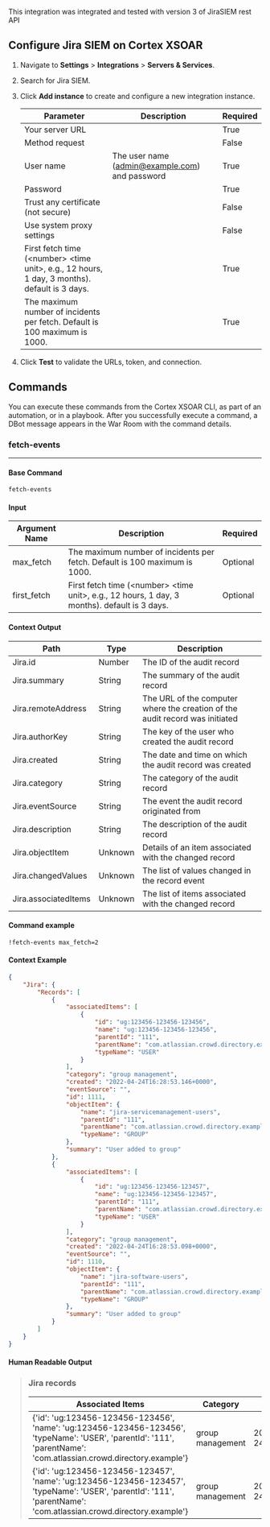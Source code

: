 This integration was integrated and tested with version 3 of JiraSIEM rest API

## Configure Jira SIEM on Cortex XSOAR

1. Navigate to **Settings** > **Integrations** > **Servers & Services**.
2. Search for Jira SIEM.
3. Click **Add instance** to create and configure a new integration instance.

   | **Parameter** | **Description** | **Required** |
   | --- | --- | --- |
   | Your server URL |  | True |
   | Method request |  | False |
   | User name | The user name \(admin@example.com\) and password | True |
   | Password |  | True |
   | Trust any certificate (not secure) |  | False |
   | Use system proxy settings |  | False |
   | First fetch time (&lt;number&gt; &lt;time unit&gt;, e.g., 12 hours, 1 day, 3 months). default is 3 days. |  | True |
   | The maximum number of incidents per fetch. Default is 100 maximum is 1000. |  | True |

4. Click **Test** to validate the URLs, token, and connection.

## Commands

You can execute these commands from the Cortex XSOAR CLI, as part of an automation, or in a playbook.
After you successfully execute a command, a DBot message appears in the War Room with the command details.

### fetch-events

***

#### Base Command

`fetch-events`

#### Input

| **Argument Name** | **Description**                                                                                          | **Required** |
|-------------------|----------------------------------------------------------------------------------------------------------|--------------|
| max_fetch         | The maximum number of incidents per fetch. Default is 100 maximum is 1000.                               | Optional     | 
| first_fetch       | First fetch time (&lt;number&gt; &lt;time unit&gt;, e.g., 12 hours, 1 day, 3 months). default is 3 days. | Optional     | 

#### Context Output

| **Path**             | **Type** | **Description**                                                              |
|----------------------|----------|------------------------------------------------------------------------------|
| Jira.id              | Number   | The ID of the audit record                                                   | 
| Jira.summary         | String   | The summary of the audit record                                              | 
| Jira.remoteAddress   | String   | The URL of the computer where the creation of the audit record was initiated | 
| Jira.authorKey       | String   | The key of the user who created the audit record                             | 
| Jira.created         | String   | The date and time on which the audit record was created                      | 
| Jira.category        | String   | The category of the audit record                                             | 
| Jira.eventSource     | String   | The event the audit record originated from                                   | 
| Jira.description     | String   | The description of the audit record                                          | 
| Jira.objectItem      | Unknown  | Details of an item associated with the changed record                        | 
| Jira.changedValues   | Unknown  | The list of values changed in the record event                               | 
| Jira.associatedItems | Unknown  | The list of items associated with the changed record                         | 

#### Command example

```!fetch-events max_fetch=2```

#### Context Example

```json
{
    "Jira": {
        "Records": [
            {
                "associatedItems": [
                    {
                        "id": "ug:123456-123456-123456",
                        "name": "ug:123456-123456-123456",
                        "parentId": "111",
                        "parentName": "com.atlassian.crowd.directory.example",
                        "typeName": "USER"
                    }
                ],
                "category": "group management",
                "created": "2022-04-24T16:28:53.146+0000",
                "eventSource": "",
                "id": 1111,
                "objectItem": {
                    "name": "jira-servicemanagement-users",
                    "parentId": "111",
                    "parentName": "com.atlassian.crowd.directory.example",
                    "typeName": "GROUP"
                },
                "summary": "User added to group"
            },
            {
                "associatedItems": [
                    {
                        "id": "ug:123456-123456-123457",
                        "name": "ug:123456-123456-123457",
                        "parentId": "111",
                        "parentName": "com.atlassian.crowd.directory.example",
                        "typeName": "USER"
                    }
                ],
                "category": "group management",
                "created": "2022-04-24T16:28:53.098+0000",
                "eventSource": "",
                "id": 1110,
                "objectItem": {
                    "name": "jira-software-users",
                    "parentId": "111",
                    "parentName": "com.atlassian.crowd.directory.example",
                    "typeName": "GROUP"
                },
                "summary": "User added to group"
            }
        ]
    }
}
```

#### Human Readable Output

>### Jira records
>|Associated Items|Category|Created| Id   | Object Item                                                                                                                    |Summary|
>|---|---|------|--------------------------------------------------------------------------------------------------------------------------------|---|---|
>| {'id': 'ug:123456-123456-123456', 'name': 'ug:123456-123456-123456', 'typeName': 'USER', 'parentId': '111', 'parentName': 'com.atlassian.crowd.directory.example'} | group management | 2022-04-24T16:28:53.146+0000 | 1111 | name: jira-servicemanagement-users<br/>typeName: GROUP<br/>parentId: 111<br/>parentName: com.atlassian.crowd.directory.example | User added to group |
>| {'id': 'ug:123456-123456-123457', 'name': 'ug:123456-123456-123457', 'typeName': 'USER', 'parentId': '111', 'parentName': 'com.atlassian.crowd.directory.example'} | group management | 2022-04-24T16:28:53.098+0000 | 1110 | name: jira-software-users<br/>typeName: GROUP<br/>parentId: 111<br/>parentName: com.atlassian.crowd.directory.example          | User added to group |

